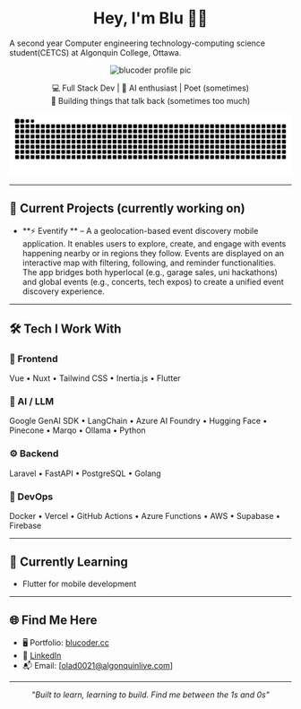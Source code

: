 <h1 align="center">Hey, I'm Blu 👨‍💻</h1>
<p> A second year Computer engineering technology-computing science student(CETCS) at Algonquin College, Ottawa.
<p align="center">
  <img src="https://res.cloudinary.com/dao2elffs/image/upload/v1746708177/cartoon_ux9jht.png" width="100" alt="blucoder profile pic">
</p>

<p align="center">
  💻 Full Stack Dev | 🧠 AI enthusiast |  Poet (sometimes) <br>
  🚀 Building things that talk back (sometimes too much)
</p>


![GitHub Snake Light](https://github.com/theBluCoder/theBluCoder/blob/output/github-contribution-grid-snake.svg)




---

## 🧠 Current Projects (currently working on) 

- **⚡ Eventify ** – A a geolocation-based event discovery mobile application. It enables users to explore, create, and engage with events happening nearby or in regions they follow. Events are displayed on an interactive map with filtering, following, and reminder functionalities. The app bridges both hyperlocal (e.g., garage sales, uni hackathons) and global events (e.g., concerts, tech expos) to create a unified event discovery experience.

---

## 🛠️ Tech I Work With

### 🧪 Frontend  
Vue • Nuxt • Tailwind CSS • Inertia.js • Flutter

### 🧠 AI / LLM  
Google GenAI SDK • LangChain • Azure AI Foundry • Hugging Face • Pinecone • Marqo • Ollama • Python

### ⚙️ Backend  
Laravel • FastAPI • PostgreSQL • Golang

### 🚀 DevOps  
Docker • Vercel • GitHub Actions • Azure Functions • AWS • Supabase • Firebase 

---

## 🌱 Currently Learning
- Flutter for mobile development

---

## 🌐 Find Me Here

- 🖥️ Portfolio: [blucoder.cc](https://www.blucoder.cc/)
- 💼 [LinkedIn](https://www.linkedin.com/in/ikeoluwa-oladele-15100820a/)
- 📬 Email: [olad0021@algonquinlive.com]

---

<p align="center">
  <i>"Built to learn, learning to build. Find me between the 1s and 0s"</i>
</p>
